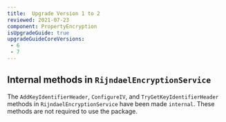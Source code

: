 ```yaml
---
title:  Upgrade Version 1 to 2
reviewed: 2021-07-23
component: PropertyEncryption
isUpgradeGuide: true
upgradeGuideCoreVersions:
 - 6
 - 7
---
```



## Internal methods in `RijndaelEncryptionService`

The `AddKeyIdentifierHeader`, `ConfigureIV`, and `TryGetKeyIdentifierHeader` methods in `RijndaelEncryptionService` have been made `internal`. These methods are not required to use the package.

